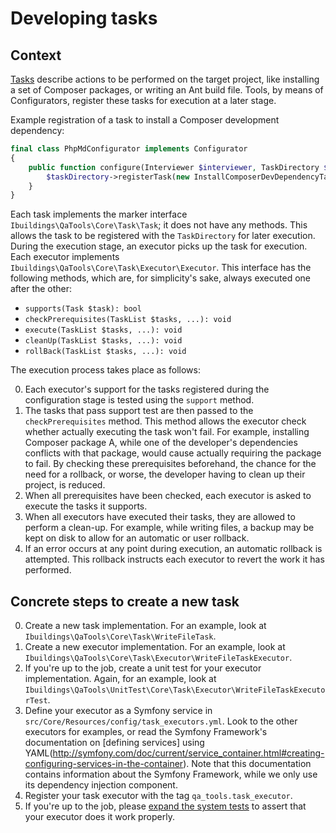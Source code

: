 Developing tasks
================

## Context

[Tasks](../ubiquitous-language.md) describe actions to be performed on the target project, like installing a set of Composer packages, or writing an Ant build file. Tools, by means of Configurators, register these tasks for execution at a later stage.

Example registration of a task to install a Composer development dependency:

```php
final class PhpMdConfigurator implements Configurator
{
    public function configure(Interviewer $interviewer, TaskDirectory $taskDirectory, TaskHelperSet $taskHelperSet) {
        $taskDirectory->registerTask(new InstallComposerDevDependencyTask('phpmd/phpmd', '^2.0'));
    }
}
```

Each task implements the marker interface `Ibuildings\QaTools\Core\Task\Task`; it does not have any methods. This allows the task to be registered with the `TaskDirectory` for later execution. During the execution stage, an executor picks up the task for execution. Each executor implements `Ibuildings\QaTools\Core\Task\Executor\Executor`. This interface has the following methods, which are, for simplicity's sake, always executed one after the other:

 * `supports(Task $task): bool`
 * `checkPrerequisites(TaskList $tasks, ...): void`
 * `execute(TaskList $tasks, ...): void`
 * `cleanUp(TaskList $tasks, ...): void`
 * `rollBack(TaskList $tasks, ...): void`

The execution process takes place as follows:

 0. Each executor's support for the tasks registered during the configuration stage is tested using the `support` method.
 0. The tasks that pass support test are then passed to the `checkPrerequisites` method. This method allows the executor check whether actually executing the task won't fail. For example, installing Composer package A, while one of the developer's dependencies conflicts with that package, would cause actually requiring the package to fail. By checking these prerequisites beforehand, the chance for the need for a rollback, or worse, the developer having to clean up their project, is reduced.
 0. When all prerequisites have been checked, each executor is asked to execute the tasks it supports.
 0. When all executors have executed their tasks, they are allowed to perform a clean-up. For example, while writing files, a backup may be kept on disk to allow for an automatic or user rollback.
 0. If an error occurs at any point during execution, an automatic rollback is attempted. This rollback instructs each executor to revert the work it has performed.
 
## Concrete steps to create a new task

 0. Create a new task implementation. For an example, look at `Ibuildings\QaTools\Core\Task\WriteFileTask`.
 0. Create a new executor implementation. For an example, look at `Ibuildings\QaTools\Core\Task\Executor\WriteFileTaskExecutor`.
 0. If you're up to the job, create a unit test for your executor implementation. Again, for an example, look at `Ibuildings\QaTools\UnitTest\Core\Task\Executor\WriteFileTaskExecutorTest`.
 0. Define your executor as a Symfony service in `src/Core/Resources/config/task_executors.yml`. Look to the other executors for examples, or read the Symfony Framework's documentation on [defining services] using YAML(http://symfony.com/doc/current/service_container.html#creating-configuring-services-in-the-container). Note that this documentation contains information about the Symfony Framework, while we only use its dependency injection component.
 0. Register your task executor with the tag `qa_tools.task_executor`.
 0. If you're up to the job, please [expand the system tests](writing-system-tests.md) to assert that your executor does it work properly. 
